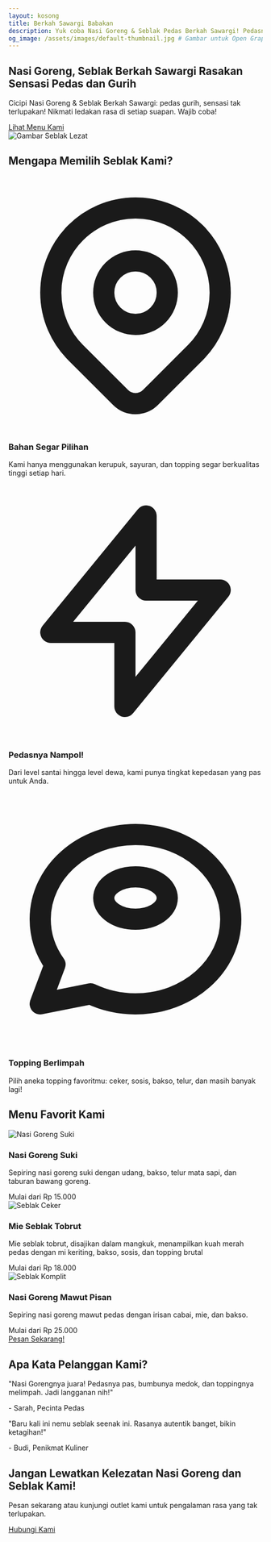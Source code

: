 ```yaml
---
layout: kosong
title: Berkah Sawargi Babakan
description: Yuk coba Nasi Goreng & Seblak Pedas Berkah Sawargi! Pedasnya nampol, bikin nagih! Rasakan sensasi gurihnya, dijamin ketagihan. Buruan order sekarang!
og_image: /assets/images/default-thumbnail.jpg # Gambar untuk Open Graph
---
```


<section id="hero" class="hero-section">
        <div class="container">
            <div class="hero-content">
                <h1 class="hero-title">
                    Nasi Goreng, Seblak <span class="highlight">Berkah Sawargi</span> Rasakan Sensasi <span class="highlight">Pedas</span> dan <span class="highlight">Gurih</span>
                </h1>
                <p class="hero-description">
                    Cicipi Nasi Goreng & Seblak Berkah Sawargi: pedas gurih, sensasi tak terlupakan! Nikmati ledakan rasa di setiap suapan. Wajib coba!
                </p>
                <a href="#menu" class="btn-primary">
                    Lihat Menu Kami
                </a>
            </div>
            <div class="hero-image-wrapper">
                <img src="https://res.cloudinary.com/db2lct8xv/image/upload/v1748967494/nasi-goreng-bakso_lgn78s.jpg" alt="Gambar Seblak Lezat" class="hero-image">
            </div>
        </div>
        <div class="bg-pattern"></div>
    </section>

<section class="why-choose-us-section">
        <div class="container">
            <h2 class="section-heading">Mengapa Memilih Seblak Kami?</h2>
            <div class="feature-grid">
                <div class="feature-card">
                    <div class="feature-icon-wrapper">
                        <svg class="feature-icon" fill="none" stroke="currentColor" viewBox="0 0 24 24" xmlns="http://www.w3.org/2000/svg"><path stroke-linecap="round" stroke-linejoin="round" stroke-width="2" d="M17.657 16.657L13.414 20.9a1.998 1.998 0 01-2.827 0l-4.244-4.243a8 8 0 1111.314 0z"></path><path stroke-linecap="round" stroke-linejoin="round" stroke-width="2" d="M15 11a3 3 0 11-6 0 3 3 0 016 0z"></path></svg>
                    </div>
                    <h3 class="feature-title">Bahan Segar Pilihan</h3>
                    <p class="feature-description">Kami hanya menggunakan kerupuk, sayuran, dan topping segar berkualitas tinggi setiap hari.</p>
                </div>
                <div class="feature-card">
                    <div class="feature-icon-wrapper">
                        <svg class="feature-icon" fill="none" stroke="currentColor" viewBox="0 0 24 24" xmlns="http://www.w3.org/2000/svg"><path stroke-linecap="round" stroke-linejoin="round" stroke-width="2" d="M13 10V3L4 14h7v7l9-11h-7z"></path></svg>
                    </div>
                    <h3 class="feature-title">Pedasnya Nampol!</h3>
                    <p class="feature-description">Dari level santai hingga level dewa, kami punya tingkat kepedasan yang pas untuk Anda.</p>
                </div>
                <div class="feature-card">
                    <div class="feature-icon-wrapper">
                        <svg class="feature-icon" fill="none" stroke="currentColor" viewBox="0 0 24 24" xmlns="http://www.w3.org/2000/svg"><path stroke-linecap="round" stroke-linejoin="round" stroke-width="2" d="M12 8c1.657 0 3 .895 3 2s-1.343 2-3 2-3-.895-3-2 1.343-2 3-2zM21 12c0 4.418-4.03 8-9 8a9.863 9.863 0 01-4.255-.949L3 20l1.395-3.72C3.512 15.042 3 13.574 3 12c0-4.418 4.03-8 9-8s9 3.582 9 8z"></path></svg>
                    </div>
                    <h3 class="feature-title">Topping Berlimpah</h3>
                    <p class="feature-description">Pilih aneka topping favoritmu: ceker, sosis, bakso, telur, dan masih banyak lagi!</p>
                </div>
            </div>
        </div>
    </section>

<section id="menu" class="menu-section">
        <div class="container">
            <h2 class="section-heading">Menu Favorit Kami</h2>
            <div class="menu-grid">
                <div class="menu-card">
                    <img src="https://res.cloudinary.com/db2lct8xv/image/upload/v1748968551/nasi-goreng-suki_ytgqyr.jpg" alt="Nasi Goreng Suki" class="menu-image">
                    <h3 class="menu-item-title">Nasi Goreng Suki</h3>
                    <p class="menu-item-description">Sepiring nasi goreng suki dengan udang, bakso, telur mata sapi, dan taburan bawang goreng.</p>
                    <span class="menu-price">Mulai dari Rp 15.000</span>
                </div>
                <div class="menu-card">
                    <img src="https://res.cloudinary.com/db2lct8xv/image/upload/v1748969034/mie-seblak-tobrut_hbfmmj.jpg" alt="Seblak Ceker" class="menu-image">
                    <h3 class="menu-item-title">Mie Seblak Tobrut</h3>
                    <p class="menu-item-description">Mie seblak tobrut, disajikan dalam mangkuk, menampilkan kuah merah pedas dengan mi keriting, bakso, sosis, dan topping brutal</p>
                    <span class="menu-price">Mulai dari Rp 18.000</span>
                </div>
                <div class="menu-card">
                    <img src="https://res.cloudinary.com/db2lct8xv/image/upload/v1748969984/nasi-goreng-mawut-pisan_huqwh7.jpg" alt="Seblak Komplit" class="menu-image">
                    <h3 class="menu-item-title">Nasi Goreng Mawut Pisan</h3>
                    <p class="menu-item-description">Sepiring nasi goreng mawut pedas dengan irisan cabai, mie, dan bakso.</p>
                    <span class="menu-price">Mulai dari Rp 25.000</span>
                </div>
            </div>
            <a href="#contact" class="btn-primary">
                Pesan Sekarang!
            </a>
        </div>
    </section>

<section id="testimonials" class="testimonials-section">
        <div class="container">
            <h2 class="section-heading">Apa Kata Pelanggan Kami?</h2>
            <div class="testimonial-grid">
                <div class="testimonial-card">
                    <p class="testimonial-text">"Nasi Gorengnya juara! Pedasnya pas, bumbunya medok, dan toppingnya melimpah. Jadi langganan nih!"</p>
                    <p class="testimonial-author">- Sarah, Pecinta Pedas</p>
                </div>
                <div class="testimonial-card">
                    <p class="testimonial-text">"Baru kali ini nemu seblak seenak ini. Rasanya autentik banget, bikin ketagihan!"</p>
                    <p class="testimonial-author">- Budi, Penikmat Kuliner</p>
                </div>
            </div>
        </div>
    </section>

<section class="cta-section">
        <div class="container">
            <h2 class="cta-title">Jangan Lewatkan Kelezatan Nasi Goreng dan Seblak Kami!</h2>
            <p class="cta-description">Pesan sekarang atau kunjungi outlet kami untuk pengalaman rasa yang tak terlupakan.</p>
            <a href="#contact" class="btn-primary">
                Hubungi Kami
            </a>
        </div>
    </section>
